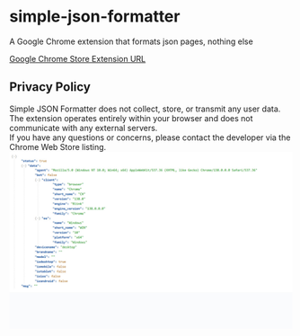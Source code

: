 # simple-json-formatter
A Google Chrome extension that formats json pages, nothing else

<a href="https://chromewebstore.google.com/detail/simple-json-formatter/cbncmlfbmecddgoghboocjmoomihljcp">Google Chrome Store Extension URL</a>
<br />
<h2>Privacy Policy</h2>

Simple JSON Formatter does not collect, store, or transmit any user data. The extension operates entirely within your browser and does not communicate with any external servers.
<br />
If you have any questions or concerns, please contact the developer via the Chrome Web Store listing.
<br />
<img src="https://raw.githubusercontent.com/sorinbotirla/simple-json-formatter/refs/heads/main/screenshot1.jpg" />

